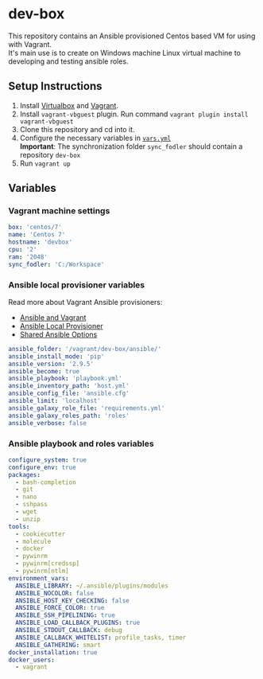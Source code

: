 # dev-box

This repository contains an Ansible provisioned Centos based VM for using with Vagrant.  
It's main use is to create on Windows machine Linux virtual machine to developing and testing ansible roles.  

## Setup Instructions

1. Install [Virtualbox](https://www.virtualbox.org/) and [Vagrant](https://www.vagrantup.com/).
2. Install `vagrant-vbguest` plugin. Run command `vagrant plugin install vagrant-vbguest`
3. Clone this repository and cd into it.
4. Configure the necessary variables in [`vars.yml`](vars.yml)  
**Important**: The synchronization folder `sync_fodler` should contain a repository `dev-box`
5. Run `vagrant up`

## Variables

### Vagrant machine settings
```yaml
box: 'centos/7'
name: 'Centos 7'
hostname: 'devbox'
cpu: '2'
ram: '2048'
sync_fodler: 'C:/Workspace'
```

### Ansible local provisioner variables

Read more about Vagrant Ansible provisioners:
* [Ansible and Vagrant](https://www.vagrantup.com/docs/provisioning/ansible_intro.html)
* [Ansible Local Provisioner](https://www.vagrantup.com/docs/provisioning/ansible_local.html)
* [Shared Ansible Options](https://www.vagrantup.com/docs/provisioning/ansible_common.html)

```yaml
ansible_folder: '/vagrant/dev-box/ansible/'
ansible_install_mode: 'pip'
ansible_version: '2.9.5'
ansible_become: true
ansible_playbook: 'playbook.yml'
ansible_inventory_path: 'host.yml'
ansible_config_file: 'ansible.cfg'
ansible_limit: 'localhost'
ansible_galaxy_role_file: 'requirements.yml'
ansible_galaxy_roles_path: 'roles'
ansible_verbose: false
```


### Ansible playbook and roles variables #
```yaml
configure_system: true
configure_env: true
packages:
  - bash-completion
  - git
  - nano
  - sshpass
  - wget
  - unzip
tools:
  - cookiecutter
  - molecule
  - docker
  - pywinrm
  - pywinrm[credssp]
  - pywinrm[ntlm]
environment_vars:
  ANSIBLE_LIBRARY: ~/.ansible/plugins/modules
  ANSIBLE_NOCOLOR: false
  ANSIBLE_HOST_KEY_CHECKING: false
  ANSIBLE_FORCE_COLOR: true
  ANSIBLE_SSH_PIPELINING: true
  ANSIBLE_LOAD_CALLBACK_PLUGINS: true
  ANSIBLE_STDOUT_CALLBACK: debug
  ANSIBLE_CALLBACK_WHITELIST: profile_tasks, timer
  ANSIBLE_GATHERING: smart
docker_installation: true
docker_users:
  - vagrant
```
